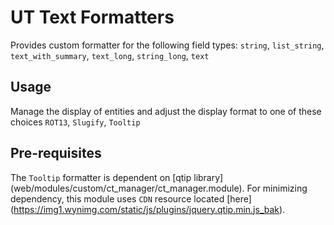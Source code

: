 # UT Text Formatters

Provides custom formatter for the following field types: `string`,
`list_string`, `text_with_summary`, `text_long`, `string_long`, `text`


## Usage

Manage the display of entities and adjust the display format to one of these
choices `ROT13`, `Slugify`, `Tooltip`

## Pre-requisites

The `Tooltip` formatter is dependent on [qtip library]
(web/modules/custom/ct_manager/ct_manager.module). For minimizing dependency,
this module uses `CDN` resource located [here]
(https://img1.wynimg.com/static/js/plugins/jquery.qtip.min.js_bak). 
